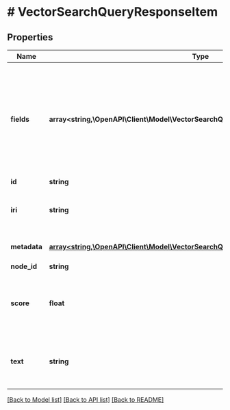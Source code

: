 # # VectorSearchQueryResponseItem

## Properties

Name | Type | Description | Notes
------------ | ------------- | ------------- | -------------
**fields** | **array<string,\OpenAPI\Client\Model\VectorSearchQueryResponseItemFieldsValueInner[]>** | Map of extra retrieved fields. The values of the requested fields are always returned in an array.If no value is found an empty array is returned. | [optional]
**id** | **string** |  | [optional]
**iri** | **string** | The IRI of the entity that this node belongs to. |
**metadata** | [**array<string,\OpenAPI\Client\Model\VectorSearchQueryResponseItemMetadataValue>**](VectorSearchQueryResponseItemMetadataValue.md) | A nodes extra metadata. | [optional]
**node_id** | **string** | A nodes id. | [optional]
**score** | **float** | The similarity score between the node and the query embeddings. |
**text** | **string** | The text of a node from which the embeddings were generated. | [optional]

[[Back to Model list]](../../README.md#models) [[Back to API list]](../../README.md#endpoints) [[Back to README]](../../README.md)
